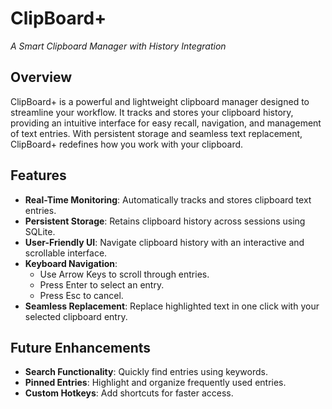 # **ClipBoard+**

_A Smart Clipboard Manager with History Integration_

## **Overview**
ClipBoard+ is a powerful and lightweight clipboard manager designed to streamline your workflow. It tracks and stores your clipboard history, providing an intuitive interface for easy recall, navigation, and management of text entries. With persistent storage and seamless text replacement, ClipBoard+ redefines how you work with your clipboard.

## **Features**
- **Real-Time Monitoring**: Automatically tracks and stores clipboard text entries.
- **Persistent Storage**: Retains clipboard history across sessions using SQLite.
- **User-Friendly UI**: Navigate clipboard history with an interactive and scrollable interface.
- **Keyboard Navigation**:
  - Use Arrow Keys to scroll through entries.
  - Press Enter to select an entry.
  - Press Esc to cancel.
- **Seamless Replacement**: Replace highlighted text in one click with your selected clipboard entry.

## **Future Enhancements**
- **Search Functionality**: Quickly find entries using keywords.
- **Pinned Entries**: Highlight and organize frequently used entries.
- **Custom Hotkeys**: Add shortcuts for faster access.
